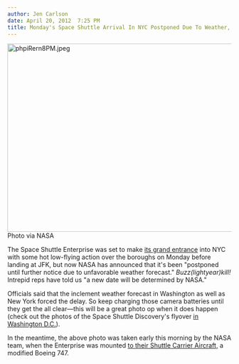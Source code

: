```yaml
---
author: Jen Carlson
date: April 20, 2012  7:25 PM
title: Monday's Space Shuttle Arrival In NYC Postponed Due To Weather, Says NASA
---
```


<p><span class="mt-enclosure mt-enclosure-image" style="display: inline;"> <img alt="phpiRern8PM.jpeg" src="https://web.archive.org/web/20120603112236im_/http://gothamist.com/attachments/arts_jen/phpiRern8PM.jpeg" width="640" height="422" class="image-none"> </span><br>
<span class="photo_caption">Photo via NASA</span></p>

<p>The Space Shuttle Enterprise was set to make <a href="https://web.archive.org/web/20120603112236/http://gothamist.com/2012/04/17/reminder_space_shuttle_to_fly_over.php">its grand entrance</a> into NYC with some hot low-flying action over the boroughs on Monday before landing at JFK, but now NASA has announced that it&apos;s been &quot;postponed until further notice due to unfavorable weather forecast.&quot; <em>Buzz(lightyear)kill!</em>  Intrepid reps have told us &quot;a new date will be determined by NASA.&quot;</p>

<p>Officials said that the inclement weather forecast in Washington as well as New York forced the delay. So keep charging those camera batteries until they get the all clear&#x2014;this will be a great photo op when it does happen (check out the photos of the Space Shuttle Discovery&apos;s flyover <a href="https://web.archive.org/web/20120603112236/http://dcist.com/2012/04/spacegasm_yep_that_was_a_space_shut.php#photo-1">in Washington D.C.</a>).</p>

<p>In the meantime, the above photo was taken early this morning by the NASA team, when the Enterprise was mounted <a href="https://web.archive.org/web/20120603112236/http://www.space.com/15358-space-shuttle-enterprise-carrier-plane.html">to their Shuttle Carrier Aircraft,</a> a modified Boeing 747.</p>